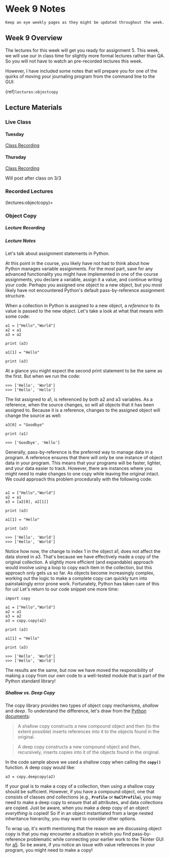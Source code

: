 Week 9 Notes
============================

```{note}
Keep an eye weekly pages as they might be updated throughout the week.
```

## Week 9 Overview

The lectures for this week will get you ready for assignment 5. This week, we will use our in class time for slightly more formal lectures rather than QA. So you will not have to watch an pre-recorded lectures this week. 

However, I have included some notes that will prepare you for one of the quirks of moving your journaling program from the command line to the GUI:

{ref}`lectures:objectcopy`

## Lecture Materials

### Live Class

#### Tuesday

[Class Recording](https://uci.zoom.us/rec/share/YT7NrkpKX5zyx7IYIV-jkqLJSRIWNJRSMBE5Ge9PD10pjMcDVoKhvzvMOjMzwQ-H.LuimYbQ29bkbZczV)


#### Thursday

[Class Recording]()

Will post after class on 3/3

### Recorded Lectures

(lectures:objectcopy)=
### Object Copy

##### Lecture Recording


##### Lecture Notes

Let's talk about assignment statements in Python.

At this point in the course, you likely have not had to think about how Python manages variable assignments. For the most part, save for any advanced functionality you might have implemented in one of the course assignments, you declare a variable, assign it a value, and continue writing your code. Perhaps you assigned one object to a new object, but you most likely have not encountered Python's default pass-by-reference assignment structure.

When a collection in Python is assigned to a new object, a _reference_ to its value is passed to the new object. Let's take a look at what that means with some code:

```python3
a1 = ["Hello","World"]
a2 = a1
a3 = a2

print (a3)

a1[1] = "Hello"

print (a3)
```

At a glance you might expect the second print statement to be the same as the first. But when we run the code:

```python3
>>> ['Hello', 'World']
>>> ['Hello', 'Hello']
```

The list assigned to a1, is referenced by both a2 and a3 variables. As a reference, when the source changes, so will all objects that it has been assigned to. Because it is a reference, changes to the assigned object will change the source as well:

```python3
a3[0] = "Goodbye"

print (a1)

>>> ['Goodbye', 'Hello']
```

Generally, pass-by-reference is the preferred way to manage data in a program. A reference ensures that there will only be one instance of object data in your program. This means that your programs will be faster, lighter, and your data easier to track. However, there are instances where you might need to make changes to one copy while leaving the original intact. We could approach this problem procedurally with the following code:

```python3

a1 = ["Hello","World"]
a2 = a1
a3 = [a2[0], a2[1]]

print (a3)

a1[1] = "Hello"

print (a3)

>>> ['Hello', 'World']
>>> ['Hello', 'World']

```

Notice how now, the change to index 1 in the object a1, does not affect the data stored in a3. That's because we have effectively made a copy of the original collection. A slightly more efficient (and expandable) approach would involve using a loop to copy each item in the collection, but this approach only gets us so far. As objects become increasingly complex, working out the logic to make a complete copy can quickly turn into painstakingly error prone work. Fortunately, Python has taken care of this for us! Let's return to our code snippet one more time:

```python3
import copy

a1 = ["Hello","World"]
a2 = a1
a3 = a2
a3 = copy.copy(a2)

print (a3)

a1[1] = "Hello"

print (a3)

>>> ['Hello', 'World']
>>> ['Hello', 'World']
```

The results are the same, but now we have moved the responsibility of making a copy from our own code to a well-tested module that is part of the Python standard library!

##### Shallow vs. Deep Copy

The copy library provides two types of object copy mechanisms, _shallow_ and _deep_. To understand the difference, let's draw from the [Python documents](https://docs.python.org/3/library/copy.html):

> A shallow copy constructs a new compound object and then (to the extent possible) inserts references into it to the objects found in the original.
		
> A deep copy constructs a new compound object and then, recursively, inserts copies into it of the objects found in the original.

In the code sample above we used a shallow copy when calling the **`copy()`** function. A deep copy would like:

```python3
a3 = copy.deepcopy(a2)
```

If your goal is to make a copy of a collection, then using a shallow copy should be sufficient. However, if you have a compound object, one that consists of classes _and_ collections (e.g., **`Profile`** or **`NaClProfile`**), you may need to make a deep copy to ensure that all attributes, and data collections are copied. Just be aware, when you make a deep copy of an object _everything_ is copied! So if in an object instantiated from a large nested inheritance hierarchy, you may want to consider other options.

To wrap up, it's worth mentioning that the reason we are discussing object copy is that you may encounter a situation in which you find pass-by-reference problematic while connecting your earlier work to the Tkinter GUI for [a5](../assignments/a5.md). So be aware, if you notice an issue with value references in your program, you might need to make a copy!


